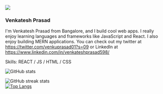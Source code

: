 ![](https://raw.githubusercontent.com/sagar-viradiya/sagar-viradiya/master/resources/banner.png)
### Venkatesh Prasad
I'm Venkatesh Prasad from Bangalore, and I build cool web apps. I really enjoy learning languages and frameworks like JavaScript and React. I also enjoy building MERN applications. You can check out my twitter at https://twitter.com/venkuprasad01?s=09 or LinkedIn at https://www.linkedin.com/in/venkateshprasad598/

Skills: REACT / JS / HTML / CSS

![GitHub stats](https://github-readme-stats.vercel.app/api?username=venkateshprasad598&show_icons=true)  

![GitHub streak stats](https://github-readme-streak-stats.herokuapp.com/?user=venkateshprasad598)  
[![Top Langs](https://github-readme-stats.vercel.app/api/top-langs/?username=venkateshprasad598)](https://github.com/anuraghazra/github-readme-stats)
